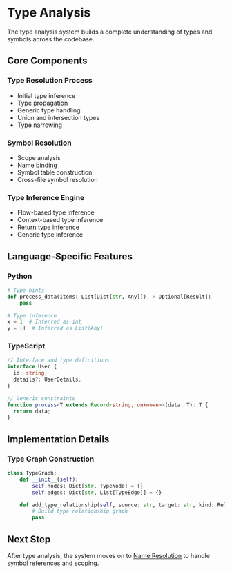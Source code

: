 # Type Analysis

The type analysis system builds a complete understanding of types and symbols across the codebase.

## Core Components

### Type Resolution Process

- Initial type inference
- Type propagation
- Generic type handling
- Union and intersection types
- Type narrowing

### Symbol Resolution

- Scope analysis
- Name binding
- Symbol table construction
- Cross-file symbol resolution

### Type Inference Engine

- Flow-based type inference
- Context-based type inference
- Return type inference
- Generic type inference

## Language-Specific Features

### Python

```python
# Type hints
def process_data(items: List[Dict[str, Any]]) -> Optional[Result]:
    pass

# Type inference
x = 1  # Inferred as int
y = []  # Inferred as List[Any]
```

### TypeScript

```typescript
// Interface and type definitions
interface User {
  id: string;
  details?: UserDetails;
}

// Generic constraints
function process<T extends Record<string, unknown>>(data: T): T {
  return data;
}
```

## Implementation Details

### Type Graph Construction

```python
class TypeGraph:
    def __init__(self):
        self.nodes: Dict[str, TypeNode] = {}
        self.edges: Dict[str, List[TypeEdge]] = {}

    def add_type_relationship(self, source: str, target: str, kind: RelationType):
        # Build type relationship graph
        pass
```

## Next Step

After type analysis, the system moves on to [Name Resolution](./name-resolution.md) to handle symbol references and scoping.
